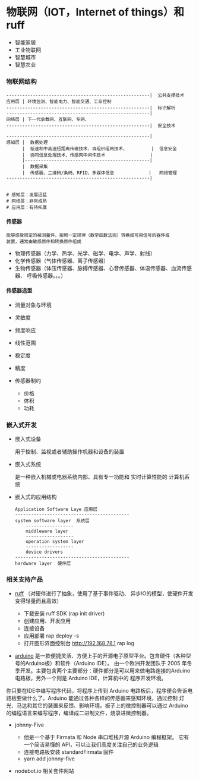 # 物联网（IOT，Internet of things）和ruff

- 智能家居
- 工业物联网
- 智慧城市
- 智慧农业

### 物联网结构

```
------------------------------------------------------|  公共支撑技术
应用层 | 环境监测、智能电力、智能交通、工业控制                 
------------------------------------------------------|  标识解析
------------------------------------------------------|
网络层 | 下一代承载网、互联网、专网、
------------------------------------------------------|  安全技术

------------------------------------------------------|
感知层 |  数据处理
      |  低速和中高速短距离传输技术、自组织组网技术、         |  信息安全
      |  协同信息处理技术、传感网中间件技术                 |
      |-----------------------------------------------|  
      |  数据采集
      |  传感器、二维码/条码、RFID、多媒体信息             |   网络管理
------------------------------------------------------|


# 感知层：发展迅猛
# 网络层：非常成熟
# 应用层：有待拓展

```

#### 传感器

    能够感受规定的被测量件，按照一定规律（数学函数法则）转换成可用信号的器件或
    装置，通常由敏感原件和转换原件组成

- 物理传感器（力学、热学、光学、磁学、电学、声学、射线）
- 化学传感器（气体传感器、离子传感器）
- 生物传感器（体压传感器、脉搏传感器、心音传感器、体温传感器、血流传感器、
呼吸传感器。。。）

#### 传感器选型

- 测量对象与环境
- 灵敏度
- 频度响应
- 线性范围
- 稳定度
- 精度

- 传感器制约
    - 价格
    - 体积
    - 功耗

### 嵌入式开发

- 嵌入式设备

    用于控制、监视或者辅助操作机器和设备的装置

- 嵌入式系统

    是一种嵌入机械或电器系统内部、具有专一功能和 实时计算性能的 计算机系统

- 嵌入式的应用结构

    ```
    Application Software Laye 应用层
    -------------------------------------------
    system software layer  系统层
        ------------------
        middleware layer
        ------------------
        operation system layer
        ------------------
        device drivers
    -------------------------------------------
    hardware layer  硬件层

    ```

### 相关支持产品

- [ruff](https://rap.ruff.io) （对硬件进行了抽象，使用了基于事件驱动、
异步IO的模型，使硬件开发变得轻量而且高效）
    - 下载安装 ruff SDK (rap init driver)
    - 创建应用、开发应用
    - 连接设备
    - 应用部署 rap deploy -s
    - 打开图形界面控制台 http://192.168.78.1 rap log

- [arduino](https://www.arduino.cc/) 是一款便捷灵活、方便上手的开源电子原型平台。包含硬件（各种型号的Arduino板）和软件（Arduino IDE）。
由一个欧洲开发团队于 2005 年冬季开发。主要包含两个主要部分：硬件部分是可以用来做电路连接的Arduino 电路板，另外一个则是 Arduino IDE，计算机中的
程序开发环境。

你只要在IDE中编写程序代码，将程序上传到 Arduino 电路板后，程序便会告诉电路板要做什么了。Arduino 能通过各种各样的传感器来感知环境，通过控制
灯光、马达和其它的装置来反馈、影响环境。板子上的微控制器可以通过 Arduino 的编程语言来编写程序，编译成二进制文件，烧录进微控制器。

- johnny-Five 
    - 他是一个基于 Firmata 和 Node 串口堆栈开源 Arduino 编程框架。 它有一个简洁易懂的 API，可以让我们高度关注自己的业务逻辑
    - 连接电路板安装 standardFirmata 固件
    - yarn add johnny-five

- nodebot.io 相关套件网站

